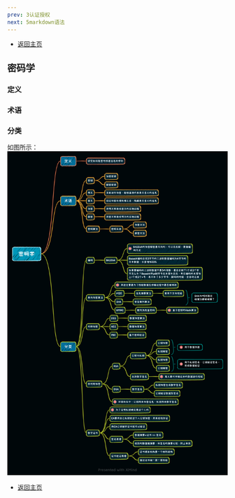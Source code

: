```yaml
---
prev: 3认证授权
next: 5markdown语法
---
```

* [返回主页](../home.md)
## 密码学
### 定义
### 术语
### 分类
如图所示：
![](../../picture/0/4密码学.png)
* [返回主页](../home.md)